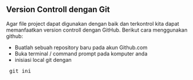 
## Version Controll dengan Git

Agar file project dapat digunakan dengan baik dan terkontrol kita dapat memanfaatkan version controll dengan GitHub. Berikut cara menggunakan github:

- Buatlah sebuah repository baru pada akun Github.com
- Buka terminal / command prompt pada komputer anda
- inisiasi local git dengan
<pre> git ini </pre>
